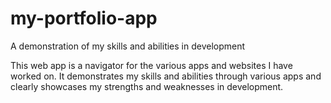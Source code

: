 # my-portfolio-app
A demonstration of my skills and abilities in development

This web app is a navigator for the various apps and websites I have worked on. It demonstrates my skills and abilities through various apps and clearly showcases my strengths and weaknesses in development.
